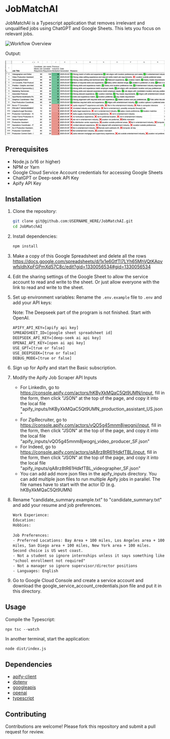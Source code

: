 # JobMatchAI

JobMatchAI is a Typescript application that removes irrelevant and unqualified jobs using ChatGPT and Google Sheets. This lets you focus on relevant jobs. 

![Workflow Overview](./JobMatchAI-v1.png "Automated Job Search Workflow")

Output: 

![Output](./screenshot.png "Output")

## Prerequisites

- Node.js (v16 or higher)
- NPM or Yarn
- Google Cloud Service Account credentials for accessing Google Sheets
- ChatGPT or Deep-seek API Key
- Apify API Key

## Installation

1. Clone the repository:

   ```bash
   git clone git@github.com:USERNAME_HERE/JobMatchAI.git
   cd JobMatchAI
   ```

1. Install dependencies:

   ```bash
   npm install
   ```
1. Make a copy of this Google Spreadsheet and delete all the rows https://docs.google.com/spreadsheets/d/1x1e6GtfTl7LYh65MhVQtKApvwfsIdhXpFGPmXd57C8c/edit?gid=1330056534#gid=1330056534 
1. Edit the sharing settings of the Google Sheet to allow the service account to read and write to the sheet. Or just allow everyone with the link to read and write to the sheet. 

1. Set up environment variables:
   Rename the `.env.example` file to `.env` and add your API keys:

   Note: The Deepseek part of the program is not finished. Start with OpenAI. 
   ```env
   APIFY_API_KEY=[apify api key]
   SPREADSHEET_ID=[google sheet spreadsheet id]
   DEEPSEEK_API_KEY=[deep-seek ai api key]
   OPENAI_API_KEY=[open ai api key]
   USE_GPT=[true or false]
   USE_DEEPSEEK=[true or false]
   DEBUG_MODE=[true or false]
   ```
   
1. Sign up for Apify and start the Basic subscription. 
1. Modify the Apify Job Scraper API Inputs 
   - For LinkedIn, go to https://console.apify.com/actors/hKByXkMQaC5Qt9UMN/input, fill in the form, then click "JSON" at the top of the page, and copy it into the local file "apify_inputs/hKByXkMQaC5Qt9UMN_production_assistant_US.json"
   - For ZipRecruiter, go to https://console.apify.com/actors/vQO5g45mnm8jwognj/input, fill in the form, then click "JSON" at the top of the page, and copy it into the local file "apify_inputs/vQO5g45mnm8jwognj_video_producer_SF.json"
   - For Indeed, go to https://console.apify.com/actors/qA8rz8tR61HdkfTBL/input, fill in the form, then click "JSON" at the top of the page, and copy it into the local file "apify_inputs/qA8rz8tR61HdkfTBL_videographer_SF.json"
   - You can add add more json files in the apify_inputs directory. You can add multiple json files to run multiple Apify jobs in parallel. The file names have to start with the actor ID (e.g. hKByXkMQaC5Qt9UMN) 
1. Rename "candidate_summary.example.txt" to "candidate_summary.txt" and add your resume and job preferences.

   ```
   Work Experience:
   Education:
   Hobbies: 

   Job Preferences:
   - Preferred Locations: Bay Area + 100 miles, Los Angeles area + 100 miles, San Diego area + 100 miles, New York area + 100 miles. Second choice is US west coast. 
   - Not a student so ignore internships unless it says something like "school enrollment not required"
   - Not a manager so ignore supervisor/director positions
   - Languages: English
   ```

1. Go to Google Cloud Console and create a service account and download the google_service_account_credentials.json file and put it in this directory.

## Usage

Compile the Typescript:

```
npx tsc --watch
```

In another terminal, start the application:

```bash
node dist/index.js
```

## Dependencies

- [apify-client](https://www.npmjs.com/package/apify-client)
- [dotenv](https://www.npmjs.com/package/dotenv)
- [googleapis](https://www.npmjs.com/package/googleapis)
- [openai](https://www.npmjs.com/package/openai)
- [typescript](https://www.npmjs.com/package/typescript)

## Contributing

Contributions are welcome! Please fork this repository and submit a pull request for review.

